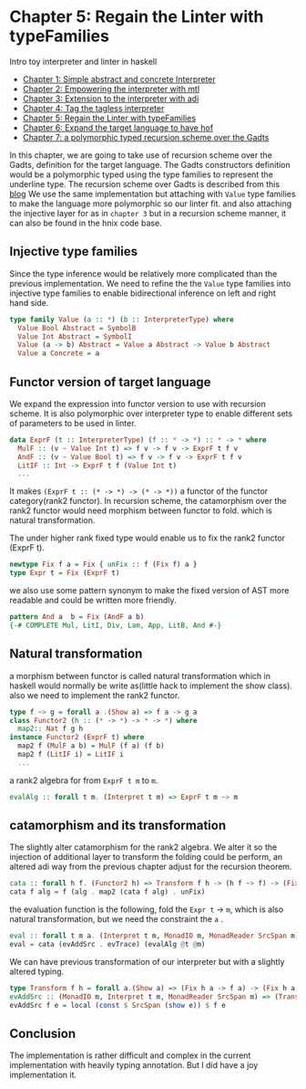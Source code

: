 # Chapter 5: Regain the Linter with typeFamilies

Intro toy interpreter and linter in haskell

* [Chapter 1: Simple abstract and concrete Interpreter](https://github.com/soulomoon/arith/tree/master/arith1)
* [Chapter 2: Empowering the interpreter with mtl](https://github.com/soulomoon/arith/tree/master/arith2)
* [Chapter 3: Extension to the interpreter with adi](https://github.com/soulomoon/arith/tree/master/arith3)
* [Chapter 4: Tag the tagless interpreter](https://github.com/soulomoon/arith/tree/master/arith4)
* [Chapter 5: Regain the Linter with typeFamilies](https://github.com/soulomoon/arith/tree/master/arith5)
* [Chapter 6: Expand the target language to have hof](https://github.com/soulomoon/arith/tree/master/arith6)
* [Chapter 7: a polymorphic typed recursion scheme over the Gadts](https://github.com/soulomoon/arith/tree/master/arith7)
  
In this chapter, we are going to take use of recursion scheme over the Gadts,
definition for the target language.
The Gadts constructors definition would be a polymorphic typed using the type families
to represent the underline type.
The recursion scheme over Gadts is described from this [blog](http://www.timphilipwilliams.com/posts/2013-01-16-fixing-gadts.html)
We use the same implementation
but attaching with `Value` type families to make the language more polymorphic so our linter fit.
and also attaching the injective layer for as in `chapter 3` but in a recursion scheme manner,
it can also be found in the hnix code base.

## Injective type families

Since the type inference would be relatively more complicated than the previous implementation.
We need to refine the the `Value` type families into injective type families to enable bidirectional
inference on left and right hand side.

```haskell
type family Value (a :: *) (b :: InterpreterType) where
  Value Bool Abstract = SymbolB
  Value Int Abstract = SymbolI
  Value (a -> b) Abstract = Value a Abstract -> Value b Abstract
  Value a Concrete = a 
```

## Functor version of target language

We expand the expression into functor version to use with recursion scheme. It is also polymorphic
over interpreter type to enable different sets of parameters to be used in linter.

```haskell
data ExprF (t :: InterpreterType) (f :: * -> *) :: * -> * where
  MulF :: (v ~ Value Int t) => f v -> f v -> ExprF t f v
  AndF :: (v ~ Value Bool t) => f v -> f v -> ExprF t f v
  LitIF :: Int -> ExprF t f (Value Int t)
  ...
```

It makes `(ExprF t :: (* -> *) -> (* -> *))` a functor of the functor category(rank2 functor).
In recursion scheme, the catamorphism over the rank2 functor would need morphism between functor to fold.
which is natural transformation.

The under higher rank fixed type would enable us to fix the rank2 functor (ExprF t).

```haskell
newtype Fix f a = Fix { unFix :: f (Fix f) a }
type Expr t = Fix (ExprF t)
```

we also use some pattern synonym to make the fixed version of AST more readable and could be written more friendly.

```haskell
pattern And a  b = Fix (AndF a b)
{-# COMPLETE Mul, LitI, Div, Lam, App, LitB, And #-}
```

## Natural transformation

a morphism between functor is called natural transformation which in haskell would normally be write as(little hack to implement the show class).
also we need to implement the rank2 functor.

```haskell
type f ~> g = forall a .(Show a) => f a -> g a
class Functor2 (h :: (* -> *) -> * -> *) where
  map2:: Nat f g h
instance Functor2 (ExprF t) where
  map2 f (MulF a b) = MulF (f a) (f b)
  map2 f (LitIF i) = LitIF i
  ...
```

a rank2 algebra for from `ExprF t m` to `m`.

```haskell
evalAlg :: forall t m. (Interpret t m) => ExprF t m ~> m
```

## catamorphism and its transformation

The slightly alter catamorphism for the rank2 algebra.
We alter it so the injection of additional layer to transform the folding could be perform,
an altered adi way from the previous chapter adjust for the recursion theorem.

```haskell
cata :: forall h f. (Functor2 h) => Transform f h -> (h f ~> f) -> (Fix h ~> f)
cata f alg = f (alg . map2 (cata f alg) . unFix)
```

the evaluation function is the following, fold the `Expr t` -> `m`, which is also natural transformation,
but we need the constraint the `a`
.

```haskell
eval :: forall t m a. (Interpret t m, MonadIO m, MonadReader SrcSpan m) => Expr t ~> m
eval = cata (evAddSrc . evTrace) (evalAlg @t @m)
```

We can have previous transformation of our interpreter but with a slightly altered typing.

```haskell
type Transform f h = forall a.(Show a) => (Fix h a -> f a) -> (Fix h a -> f a)
evAddSrc :: (MonadIO m, Interpret t m, MonadReader SrcSpan m) => (Transform m (ExprF t))
evAddSrc f e = local (const $ SrcSpan (show e)) $ f e
```

## Conclusion

The implementation is rather difficult and complex in the current implementation with heavily typing annotation.
But I did have a joy implementation it.
